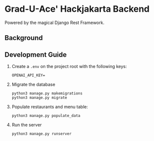 # Grad-U-Ace' Hackjakarta Backend

Powered by the magical Django Rest Framework.

## Background

## Development Guide
1. Create a `.env` on the project root with the following keys:
   ```shell
   OPENAI_API_KEY=
   ```
2. Migrate the database
    ```shell
    python3 manage.py makemigrations
    python3 manage.py migrate
    ```
2. Populate restaurants and menu table:
    ```shell
    python3 manage.py populate_data 
    ```
3. Run the server
    ```shell
    python3 manage.py runserver
    ```



